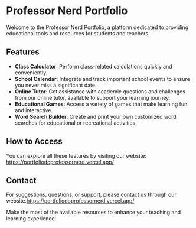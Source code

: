# Professor Nerd Portfolio

Welcome to the Professor Nerd Portfolio, a platform dedicated to providing educational tools and resources for students and teachers.

## Features

- **Class Calculator**: Perform class-related calculations quickly and conveniently.
- **School Calendar**: Integrate and track important school events to ensure you never miss a significant date.
- **Online Tutor**: Get assistance with academic questions and challenges from our online tutor, available to support your learning journey.
- **Educational Games**: Access a variety of games that make learning fun and interactive.
- **Word Search Builder**: Create and print your own customized word searches for educational or recreational activities.

## How to Access

You can explore all these features by visiting our website: https://portfoliodoprofessornerd.vercel.app/



## Contact

For suggestions, questions, or support, please contact us through our website.https://portfoliodoprofessornerd.vercel.app/

Make the most of the available resources to enhance your teaching and learning experience! 
